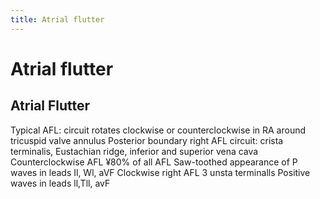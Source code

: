 ```yaml
---
title: Atrial flutter
---
```


# Atrial flutter

## Atrial Flutter

Typical AFL: circuit rotates clockwise or counterclockwise in RA around tricuspid valve annulus Posterior boundary right AFL circuit: crista terminalis, Eustachian ridge, inferior and superior vena cava Counterclockwise AFL
¥80% of all AFL Saw-toothed appearance of P waves in leads Il, Wl, aVF Clockwise right AFL
3 unsta terminalls
Positive waves in leads ll,Tll, avF



